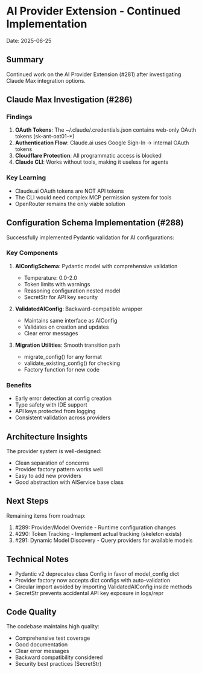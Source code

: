 # AI Provider Extension - Continued Implementation

Date: 2025-06-25

## Summary

Continued work on the AI Provider Extension (#281) after investigating Claude Max integration options.

## Claude Max Investigation (#286)

### Findings
1. **OAuth Tokens**: The ~/.claude/.credentials.json contains web-only OAuth tokens (sk-ant-oat01-*)
2. **Authentication Flow**: Claude.ai uses Google Sign-In → internal OAuth tokens
3. **Cloudflare Protection**: All programmatic access is blocked
4. **Claude CLI**: Works without tools, making it useless for agents

### Key Learning
- Claude.ai OAuth tokens are NOT API tokens
- The CLI would need complex MCP permission system for tools
- OpenRouter remains the only viable solution

## Configuration Schema Implementation (#288)

Successfully implemented Pydantic validation for AI configurations:

### Key Components
1. **AIConfigSchema**: Pydantic model with comprehensive validation
   - Temperature: 0.0-2.0
   - Token limits with warnings
   - Reasoning configuration nested model
   - SecretStr for API key security

2. **ValidatedAIConfig**: Backward-compatible wrapper
   - Maintains same interface as AIConfig
   - Validates on creation and updates
   - Clear error messages

3. **Migration Utilities**: Smooth transition path
   - migrate_config() for any format
   - validate_existing_config() for checking
   - Factory function for new code

### Benefits
- Early error detection at config creation
- Type safety with IDE support
- API keys protected from logging
- Consistent validation across providers

## Architecture Insights

The provider system is well-designed:
- Clean separation of concerns
- Provider factory pattern works well
- Easy to add new providers
- Good abstraction with AIService base class

## Next Steps

Remaining items from roadmap:
1. #289: Provider/Model Override - Runtime configuration changes
2. #290: Token Tracking - Implement actual tracking (skeleton exists)
3. #291: Dynamic Model Discovery - Query providers for available models

## Technical Notes

- Pydantic v2 deprecates class Config in favor of model_config dict
- Provider factory now accepts dict configs with auto-validation
- Circular import avoided by importing ValidatedAIConfig inside methods
- SecretStr prevents accidental API key exposure in logs/repr

## Code Quality

The codebase maintains high quality:
- Comprehensive test coverage
- Good documentation
- Clear error messages
- Backward compatibility considered
- Security best practices (SecretStr)